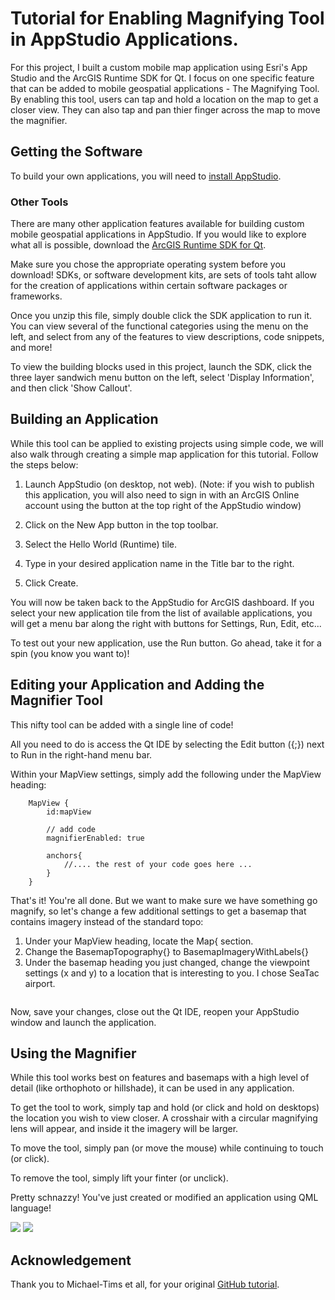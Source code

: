 # Tutorial for Enabling Magnifying Tool in AppStudio Applications.

For this project, I built a custom mobile map application using Esri's App Studio and the ArcGIS Runtime SDK for Qt.  I focus on one specific feature that can be added to mobile geospatial applications - The Magnifying Tool.  By enabling this tool, users can tap and hold a location on the map to get a closer view.  They can also tap and pan thier finger across the map to move the magnifier.


## Getting the Software

To build your own applications, you will need to [install AppStudio](http://doc.arcgis.com/en/appstudio/download/).


### Other Tools

There are many other application features available for building custom mobile geospatial applications in AppStudio.  If you would like to explore what all is possible, download the [ArcGIS Runtime SDK for Qt](http://www.arcgis.com/home/search.html?t=content&q=tags:QmlSampleApplicationCurrent&content=all). 

Make sure you chose the appropriate operating system before you download!  SDKs, or software development kits, are sets of tools taht allow for the creation of applications within certain software packages or frameworks.

Once you unzip this file, simply double click the SDK application to run it.  You can view several of the functional categories using the menu on the left, and select from any of the features to view descriptions, code snippets, and more!

To view the building blocks used in this project, launch the SDK, click the three layer sandwich menu button on the left, select 'Display Information', and then click 'Show Callout'.

## Building an Application

While this tool can be applied to existing projects using simple code, we will also walk through creating a simple map application for this tutorial.  Follow the steps below:

1. Launch AppStudio (on desktop, not web). 
(Note: if you wish to publish this application, you will also need to sign in with an ArcGIS Online account using the button at the top right of the AppStudio window)

2. Click on the New App button in the top toolbar.

3. Select the Hello World (Runtime) tile.

4. Type in your desired application name in the Title bar to the right.

5. Click Create.

You will now be taken back to the AppStudio for ArcGIS dashboard.  If you select your new application tile from the list of available applications, you will get a menu bar along the right with buttons for Settings, Run, Edit, etc...

To test out your new application, use the Run button.  Go ahead, take it for a spin (you know you want to)!

## Editing your Application and Adding the Magnifier Tool

This nifty tool can be added with a single line of code!

All you need to do is access the Qt IDE by selecting the Edit button ({;}) next to Run in the right-hand menu bar.

Within your MapView settings, simply add the following under the MapView heading:

```
	MapView {
		id:mapView

		// add code
		magnifierEnabled: true

		anchors{
			//.... the rest of your code goes here ...
		}
	}
```

That's it!  You're all done.  But we want to make sure we have something go magnify, so let's change a few additional settings to get a basemap that contains imagery instead of the standard topo:

1. Under your MapView heading, locate the Map{ section.
2. Change the BasemapTopography{} to BasemapImageryWithLabels{}
3. Under the basemap heading you just changed, change the viewpoint settings (x and y) to a location that is interesting to you.  I chose SeaTac airport.

```

```


Now, save your changes, close out the Qt IDE, reopen your AppStudio window and launch the application.

## Using the Magnifier

While this tool works best on features and basemaps with a high level of detail (like orthophoto or hillshade), it can be used in any application.

To get the tool to work, simply tap and hold (or click and hold on desktops) the location you wish to view closer.  A crosshair with a circular magnifying lens will appear, and inside it the imagery will be larger.

To move the tool, simply pan (or move the mouse) while continuing to touch (or click).

To remove the tool, simply lift your finter (or unclick).

Pretty schnazzy! You've just created or modified an application using QML language!

![](screenshot1.jpg)
![](screenshot2.jpg)


## Acknowledgement

Thank you to Michael-Tims et all, for your original [GitHub tutorial]().
